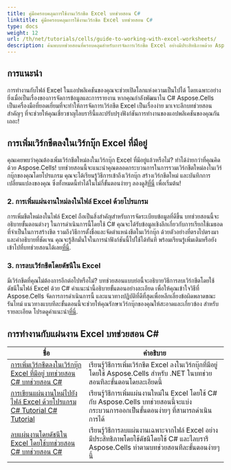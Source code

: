 ```yaml
---
title: คู่มือครอบคลุมการใช้งานเวิร์กชีต Excel บทช่วยสอน C#
linktitle: คู่มือครอบคลุมการใช้งานเวิร์กชีต Excel บทช่วยสอน C#
type: docs
weight: 12
url: /th/net/tutorials/cells/guide-to-working-with-excel-worksheets/
description: ค้นพบบทช่วยสอนที่ครอบคลุมสำหรับการจัดการเวิร์กชีต Excel อย่างมีประสิทธิภาพด้วย Aspose.Cells สำหรับ .NET ซึ่งปรับแต่งมาสำหรับนักพัฒนา C#
---
```

## การแนะนำ

การทำงานกับไฟล์ Excel ในแอปพลิเคชันของคุณจะช่วยเปิดโลกแห่งความเป็นไปได้ โดยเฉพาะอย่างยิ่งเมื่อเป็นเรื่องของการจัดการข้อมูลและการรายงาน หากคุณกำลังพัฒนาใน C# Aspose.Cells เป็นเครื่องมือที่ยอดเยี่ยมที่จะทำให้การจัดการเวิร์กชีต Excel เป็นเรื่องง่าย มาเจาะลึกบทช่วยสอนสำคัญๆ ที่จะช่วยให้คุณเชี่ยวชาญไลบรารีนี้และปรับปรุงฟังก์ชันการทำงานของแอปพลิเคชันของคุณกันเถอะ!

## การเพิ่มเวิร์กชีตลงในเวิร์กบุ๊ก Excel ที่มีอยู่  
คุณเคยพบว่าคุณต้องเพิ่มเวิร์กชีตใหม่ลงในเวิร์กบุ๊ก Excel ที่มีอยู่แล้วหรือไม่? ทำได้ง่ายกว่าที่คุณคิดด้วย Aspose.Cells! บทช่วยสอนนี้จะแนะนำคุณตลอดกระบวนการในการรวมเวิร์กชีตใหม่ลงในเวิร์กบุ๊กของคุณโดยโปรแกรม คุณจะได้เรียนรู้วิธีการเข้าถึงเวิร์กบุ๊ก สร้างเวิร์กชีตใหม่ และบันทึกการเปลี่ยนแปลงของคุณ ซึ่งทั้งหมดนี้ทำได้ในไม่กี่ขั้นตอนง่ายๆ ลองดูสิ[ที่นี่](./adding-worksheet-to-existing-excel-workbook-csharp-tutorial/) เพื่อเริ่มต้น!

### 2. การเพิ่มแผ่นงานใหม่ลงในไฟล์ Excel ด้วยโปรแกรม  
 การเพิ่มชีตใหม่ลงในไฟล์ Excel ถือเป็นสิ่งสำคัญสำหรับการจัดระเบียบข้อมูลที่ดีขึ้น บทช่วยสอนนี้จะอธิบายขั้นตอนต่างๆ ในการดำเนินการนี้โดยใช้ C# คุณจะได้รับข้อมูลเชิงลึกเกี่ยวกับการเรียกใช้เมธอดที่จำเป็นในการสร้างชีต รวมถึงวิธีการตั้งชื่อและจัดตำแหน่งชีตในเวิร์กบุ๊ก ด้วยตัวอย่างที่ตรงไปตรงมาและคำอธิบายที่ชัดเจน คุณจะรู้สึกมั่นใจในการนำฟังก์ชันนี้ไปใช้ได้ทันที พร้อมเรียนรู้เพิ่มเติมหรือยัง เข้าไปที่บทช่วยสอนได้เลย[ที่นี่](./add-new-sheet-to-excel-file-csharp-tutorial/).

### 3. การลบเวิร์กชีตโดยดัชนีใน Excel  
มีเวิร์กชีตที่คุณไม่ต้องการอีกต่อไปหรือไม่? บทช่วยสอนแบบย่อนี้จะอธิบายวิธีการลบเวิร์กชีตโดยใช้ดัชนีในไฟล์ Excel ด้วย C# คำแนะนำนี้อธิบายขั้นตอนอย่างละเอียด เพื่อให้คุณเข้าใจวิธีที่ Aspose.Cells จัดการการดำเนินการนี้ และแนวทางปฏิบัติที่ดีที่สุดเพื่อหลีกเลี่ยงข้อผิดพลาดขณะรันไทม์ แนวทางแบบทีละขั้นตอนนี้จะช่วยให้คุณรักษาเวิร์กบุ๊กของคุณให้สะอาดและเกี่ยวข้อง สำหรับรายละเอียด โปรดดูคำแนะนำ[ที่นี่](./delete-worksheet-by-index-excel-csharp-tutorial/).

## การทำงานกับแผ่นงาน Excel บทช่วยสอน C#
| ชื่อ | คำอธิบาย |
| --- | --- | 
| [การเพิ่มเวิร์กชีตลงในเวิร์กบุ๊ก Excel ที่มีอยู่ บทช่วยสอน C# บทช่วยสอน C#](./adding-worksheet-to-existing-excel-workbook-csharp-tutorial/) | เรียนรู้วิธีการเพิ่มเวิร์กชีต Excel ลงในเวิร์กบุ๊กที่มีอยู่โดยใช้ Aspose.Cells สำหรับ .NET ในบทช่วยสอนทีละขั้นตอนโดยละเอียดนี้ |  
| [การเขียนแผ่นงานใหม่ไปยังไฟล์ Excel ด้วยโปรแกรม C# Tutorial C# Tutorial](./add-new-sheet-to-excel-file-csharp-tutorial/) | เรียนรู้วิธีการเพิ่มแผ่นงานใหม่ใน Excel โดยใช้ C# กับ Aspose.Cells บทช่วยสอนนี้จะแบ่งกระบวนการออกเป็นขั้นตอนง่ายๆ ที่สามารถดำเนินการได้ |  
| [ลบแผ่นงานโดยดัชนีใน Excel โดยใช้บทช่วยสอน C# บทช่วยสอน C#](./delete-worksheet-by-index-excel-csharp-tutorial/) | เรียนรู้วิธีการลบแผ่นงานเฉพาะจากไฟล์ Excel อย่างมีประสิทธิภาพโดยใช้ดัชนีโดยใช้ C# และไลบรารี Aspose.Cells ทำตามบทช่วยสอนทีละขั้นตอนง่ายๆ นี้ |  